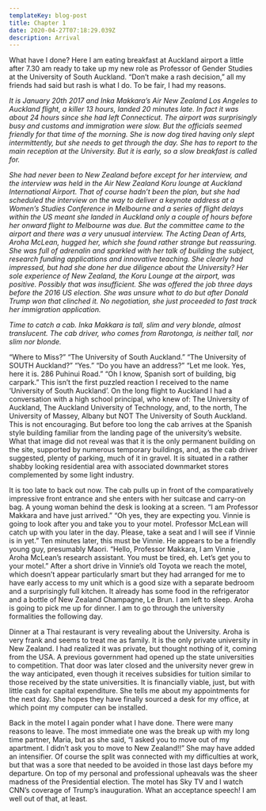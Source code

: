 ```yaml
---
templateKey: blog-post
title: Chapter 1
date: 2020-04-27T07:18:29.039Z
description: Arrival
---
```

What have I done? Here I am eating breakfast at Auckland airport a little after 7.30 am ready to take up my new role as Professor of Gender Studies at the University of South Auckland. “Don’t make a rash decision,” all my friends had said but rash is what I do. To be fair, I had my reasons.



*It is January 20th 2017 and Inka Makkara’s Air New Zealand Los Angeles to Auckland flight, a killer 13 hours, landed 20 minutes late. In fact it was about 24 hours since she had left Connecticut. The airport was surprisingly busy and customs and immigration were slow. But the officials seemed friendly for that time of the morning. She is now dog tired having only slept intermittently, but she needs to get through the day. She has to report to the main reception at the University. But it is early, so a slow breakfast is called for.*



*She had never been to New Zealand before except for her interview, and the interview was held in the Air New Zealand Koru lounge at Auckland International Airport. That of course hadn’t been the plan, but she had scheduled the interview on the way to deliver a keynote address at a Women’s Studies Conference in Melbourne and a series of flight delays within the US meant she landed in Auckland only a couple of hours before her onward flight to Melbourne was due. But the committee came to the airport and there was a very unusual interview. The Acting Dean of Arts, Aroha McLean, hugged her, which she found rather strange but reassuring. She was full of adrenalin and sparkled with her talk of building the subject, research funding applications and innovative teaching. She clearly had impressed, but had she done her due diligence about the University? Her sole experience of New Zealand, the Koru Lounge at the airport, was positive. Possibly that was insufficient. She was offered the job three days before the 2016 US election. She was unsure what to do but after Donald Trump won that clinched it. No negotiation, she just proceeded to fast track her immigration application.*



*Time to catch a cab. Inka Makkara is tall, slim and very blonde, almost translucent. The cab driver, who comes from Rarotonga, is neither tall, nor slim nor blonde.*



“Where to Miss?” “The University of South Auckland.” “The University of SOUTH Auckland?” “Yes.” “Do you have an address?” “Let me look. Yes, here it is. 286 Puhinui Road.” “Oh I know, Spanish sort of building, big carpark.” This isn’t the first puzzled reaction I received to the name ‘University of South Auckland’. On the long flight to Auckland I had a conversation with a high school principal, who knew of: The University of Auckland, The Auckland University of Technology, and, to the north, The University of Massey, Albany but NOT The University of South Auckland. This is not encouraging. But before too long the cab arrives at the Spanish style building familiar from the landing page of the university’s website. What that image did not reveal was that it is the only permanent building on the site, supported by numerous temporary buildings, and, as the cab driver suggested, plenty of parking, much of it in gravel. It is situated in a rather shabby looking residential area with associated downmarket stores complemented by some light industry.



It is too late to back out now. The cab pulls up in front of the comparatively impressive front entrance and she enters with her suitcase and carry-on bag. A young woman behind the desk is looking at a screen. “I am Professor Makkara and have just arrived.” “Oh yes, they are expecting you. Vinnie is going to look after you and take you to your motel. Professor McLean will catch up with you later in the day. Please, take a seat and I will see if Vinnie is in yet.” Ten minutes later, this must be Vinnie. He appears to be a friendly young guy, presumably Maori. “Hello, Professor Makkara, I am Vinnie , Aroha McLean’s research assistant. You must be tired, eh. Let’s get you to your motel.” After a short drive in Vinnie’s old Toyota we reach the motel, which doesn’t appear particularly smart but they had arranged for me to have early access to my unit which is a good size with a separate bedroom and a surprisingly full kitchen. It already has some food in the refrigerator and a bottle of New Zealand Champagne, Le Brun. I am left to sleep. Aroha is going to pick me up for dinner. I am to go through the university formalities the following day.



Dinner at a Thai restaurant is very revealing about the University. Aroha is very frank and seems to treat me as family. It is the only private university in New Zealand. I had realized it was private, but thought nothing of it, coming from the USA. A previous government had opened up the state universities to competition. That door was later closed and the university never grew in the way anticipated, even though it receives subsidies for tuition similar to those received by the state universities. It is financially viable, just, but with little cash for capital expenditure. She tells me about my appointments for the next day. She hopes they have finally sourced a desk for my office, at which point my computer can be installed.



Back in the motel I again ponder what I have done. There were many reasons to leave. The most immediate one was the break up with my long time partner, Maria, but as she said, “I asked you to move out of my apartment. I didn’t ask you to move to New Zealand!!” She may have added an intensifier. Of course the split was connected with my difficulties at work, but that was a sore that needed to be avoided in those last days before my departure. On top of my personal and professional upheavals was the sheer madness of the Presidential election. The motel has Sky TV and I watch CNN’s coverage of Trump’s inauguration. What an acceptance speech! I am well out of that, at least.